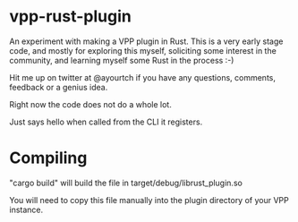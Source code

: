 # vpp-rust-plugin
An experiment with making a VPP plugin in Rust.
This is a very early stage code, and mostly for exploring this myself,
soliciting some interest in the community, and learning myself
some Rust in the process :-)

Hit me up on twitter at @ayourtch if you have any questions, comments,
feedback or a genius idea.

Right now the code does not do a whole lot.

Just says hello when called from the CLI it registers.

# Compiling

"cargo build" will build the file in target/debug/librust_plugin.so

You will need to copy this file manually into the plugin directory
of your VPP instance.





